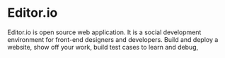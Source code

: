# Editor.io
Editor.io is open source web application. It is a social development environment for front-end designers and developers. Build and deploy a website, show off your work, build test cases to learn and debug, 
